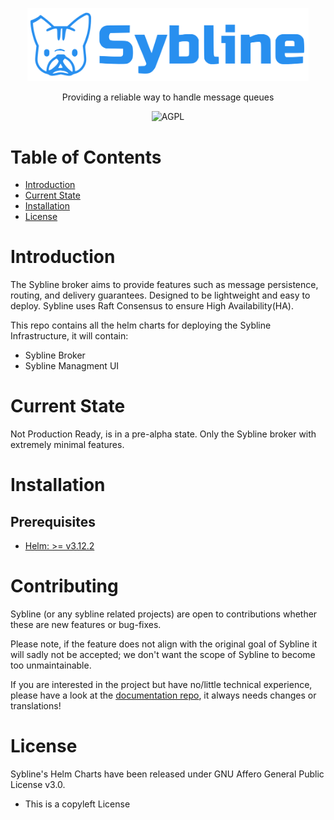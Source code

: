 <p align="center">
<img src="./images/logo_full.svg" width="450"/>
</p>

<p align="center">
    Providing a reliable way to handle message queues
</p>

<p align="center">
    <img src="https://img.shields.io/badge/license-AGPL-blue.svg" alt="AGPL">
</p>

# Table of Contents
- [Introduction](#Introduction)
- [Current State](#Current-State)
- [Installation](#Installation)
- [License](#license)

# Introduction

The Sybline broker aims to provide features such as message persistence, routing, and delivery guarantees. Designed to be lightweight and easy to deploy. Sybline uses Raft Consensus to ensure High Availability(HA).

This repo contains all the helm charts for deploying the Sybline Infrastructure, it will contain:

* Sybline Broker
* Sybline Managment UI

# Current State

Not Production Ready, is in a pre-alpha state. Only the Sybline broker with extremely minimal features.

# Installation

## Prerequisites

* [Helm: >= v3.12.2]()

# Contributing

Sybline (or any sybline related projects) are open to contributions whether these are new features or bug-fixes.

Please note, if the feature does not align with the original goal of Sybline it will sadly not be accepted; we don't want the scope of Sybline to become too unmaintainable.

If you are interested in the project but have no/little technical experience, please have a look at the [documentation repo](https://github.com/GreedyKomodoDragon/sybline-docs), it always needs changes or translations!

# License

Sybline's Helm Charts have been released under GNU Affero General Public License v3.0. 
* This is a copyleft License